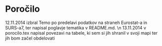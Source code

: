 # Poročilo

12.11.2014 izbral Temo po predelavi podatkov na straneh Eurostat-a in SURS-a7, ter napisal poglavje tematika v README.md. \n
13.11.2014 v porocilo.tex napisal povezavi na tabele, ki sem si jih shranil v svoji mapi ter jih bom začel obdelovati

